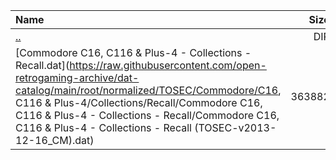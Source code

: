 |Name|Size|
|:---|---:|
|[..](../index.html)|DIR|
|[Commodore C16, C116 & Plus-4 - Collections - Recall.dat](https://raw.githubusercontent.com/open-retrogaming-archive/dat-catalog/main/root/normalized/TOSEC/Commodore/C16, C116 & Plus-4/Collections/Recall/Commodore C16, C116 & Plus-4 - Collections - Recall/Commodore C16, C116 & Plus-4 - Collections - Recall (TOSEC-v2013-12-16_CM).dat)|363882|
